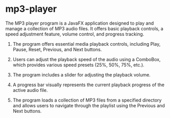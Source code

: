# mp3-player

The MP3 player program is a JavaFX application designed to play and manage a collection of MP3 audio files. It offers basic playback controls, a speed adjustment feature, volume control, and progress tracking.

1. The program offers essential media playback controls, including Play, Pause, Reset, Previous, and Next buttons.

2. Users can adjust the playback speed of the audio using a ComboBox, which provides various speed presets (25%, 50%, 75%, etc.).

3. The program includes a slider for adjusting the playback volume.

4. A progress bar visually represents the current playback progress of the active audio file.

5. The program loads a collection of MP3 files from a specified directory and allows users to navigate through the playlist using the Previous and Next buttons.

